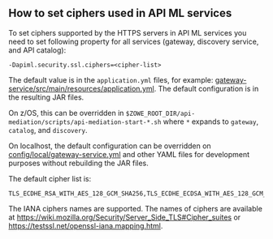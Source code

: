 ## How to set ciphers used in API ML services

To set ciphers supported by the HTTPS servers in API ML services you need to set following property
for all services (gateway, discovery service, and API catalog):

    -Dapiml.security.ssl.ciphers=<cipher-list>

The default value is in the `application.yml` files, for example: [gateway-service/src/main/resources/application.yml](/gateway-service/src/main/resources/application.yml). The default configuration is in the resulting JAR files.

On z/OS, this can be overridden in `$ZOWE_ROOT_DIR/api-mediation/scripts/api-mediation-start-*.sh` where `*` expands to `gateway`, `catalog`, and `discovery`.

On localhost, the default configuration can be overridden on [config/local/gateway-service.yml](/config/local/gateway-service.yml) and other YAML files for development purposes without rebuilding the JAR files.

The default cipher list is:

    TLS_ECDHE_RSA_WITH_AES_128_GCM_SHA256,TLS_ECDHE_ECDSA_WITH_AES_128_GCM_SHA256,TLS_ECDHE_RSA_WITH_AES_256_GCM_SHA384,TLS_ECDHE_ECDSA_WITH_AES_256_GCM_SHA384,TLS_ECDHE_RSA_WITH_AES_256_CBC_SHA,TLS_ECDHE_RSA_WITH_AES_128_CBC_SHA,TLS_ECDHE_RSA_WITH_AES_128_CBC_SHA256,TLS_ECDHE_ECDSA_WITH_AES_128_CBC_SHA256,TLS_ECDHE_ECDSA_WITH_AES_256_CBC_SHA384

The IANA ciphers names are supported.
The names of ciphers are available at https://wiki.mozilla.org/Security/Server_Side_TLS#Cipher_suites or https://testssl.net/openssl-iana.mapping.html.
